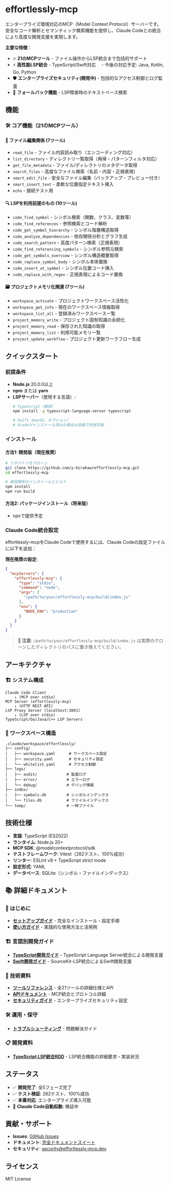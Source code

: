 # effortlessly-mcp

エンタープライズ環境対応のMCP（Model Context Protocol）サーバーです。安全なコード解析とセマンティック検索機能を提供し、Claude Codeとの統合により高度な開発支援を実現します。

**主要な特徴**：
- 🔥 **21のMCPツール** - ファイル操作からLSP統合まで包括的サポート
- ⚡ **高性能LSP統合** - TypeScript/Swift対応
　- 今後の対応予定: Java, Kotlin, Go, Python
- 🛡️ **エンタープライズセキュリティ(開発中)** - 包括的なアクセス制御とログ監査
- 🧪 **フォールバック機能** - LSP障害時のテキストベース検索

## 機能

### 🛠️ コア機能（21のMCPツール）

#### 📁 **ファイル編集関係** (7ツール)
- `read_file` - ファイル内容読み取り（エンコーディング対応）
- `list_directory` - ディレクトリ一覧取得（再帰・パターンフィルタ対応）
- `get_file_metadata` - ファイル/ディレクトリのメタデータ取得
- `search_files` - 高度なファイル検索（名前・内容・正規表現）
- `smart_edit_file` - 安全なファイル編集（バックアップ・プレビュー付き）
- `smart_insert_text` - 柔軟な位置指定テキスト挿入
- `echo` - 接続テスト用

#### 🔍 **LSPを利用前提のもの** (10ツール)
- `code_find_symbol` - シンボル検索（関数、クラス、変数等）
- `code_find_references` - 参照検索とコード解析
- `code_get_symbol_hierarchy` - シンボル階層構造取得
- `code_analyze_dependencies` - 依存関係分析とグラフ生成
- `code_search_pattern` - 高度パターン検索（正規表現）
- `code_find_referencing_symbols` - シンボル参照元検索
- `code_get_symbols_overview` - シンボル構造概要取得
- `code_replace_symbol_body` - シンボル本体置換
- `code_insert_at_symbol` - シンボル位置コード挿入
- `code_replace_with_regex` - 正規表現によるコード置換

#### 🗃️ **プロジェクトメモリ化関連** (7ツール)
- `workspace_activate` - プロジェクトワークスペース活性化
- `workspace_get_info` - 現在のワークスペース情報取得
- `workspace_list_all` - 登録済みワークスペース一覧
- `project_memory_write` - プロジェクト固有知識の永続化
- `project_memory_read` - 保存された知識の取得
- `project_memory_list` - 利用可能メモリ一覧
- `project_update_workflow` - プロジェクト更新ワークフロー生成

## クイックスタート

### 前提条件

- **Node.js** 20.0.0以上
- **npm** または **yarn**
- **LSPサーバー**（使用する言語）:
  ```bash
  # TypeScript（推奨）
  npm install -g typescript-language-server typescript
  
  # Swift（macOS、オプション）
  # Xcodeがインストール済みの場合は自動で利用可能
  ```

### インストール

#### 方法1: 開発版（現在推奨）

```bash
# リポジトリをクローン
git clone https://github.com/y-hirakaw/effortlessly-mcp.git
cd effortlessly-mcp

# 依存関係のインストールとビルド
npm install
npm run build
```

#### 方法2: パッケージインストール（将来版）

- npxで提供予定

### Claude Code統合設定

effortlessly-mcpをClaude Codeで使用するには、Claude Codeの設定ファイルに以下を追加：

**現在推奨の設定**:
```json
{
  "mcpServers": {
    "effortlessly-mcp": {
      "type": "stdio",
      "command": "node",
      "args": [
        "/path/to/your/effortlessly-mcp/build/index.js"
      ],
      "env": {
        "NODE_ENV": "production"
      }
    }
  }
}
```

> **📝 注意**: `/path/to/your/effortlessly-mcp/build/index.js` は実際のクローンしたディレクトリのパスに置き換えてください。

## アーキテクチャ

### 🏗️ システム構成

```
Claude Code Client
    ↓ (MCP over stdio)
MCP Server (effortlessly-mcp)
    ↓ (HTTP REST API)
LSP Proxy Server (localhost:3001)
    ↓ (LSP over stdio)
TypeScript/Go/Java/C++ LSP Servers
```

### 📁 ワークスペース構造

```
.claude/workspace/effortlessly/
├── config/
│   ├── workspace.yaml      # ワークスペース設定
│   ├── security.yaml       # セキュリティ設定
│   └── whitelist.yaml      # アクセス制御
├── logs/
│   ├── audit/             # 監査ログ
│   ├── error/             # エラーログ
│   └── debug/             # デバッグ情報
├── index/
│   ├── symbols.db         # シンボルインデックス
│   └── files.db           # ファイルインデックス
└── temp/                  # 一時ファイル
```

## 技術仕様

- **言語**: TypeScript (ES2022)
- **ランタイム**: Node.js 20+
- **MCP SDK**: @modelcontextprotocol/sdk
- **テストフレームワーク**: Vitest（282テスト、100%成功）
- **リンター**: ESLint v9 + TypeScript strict mode
- **設定形式**: YAML
- **データベース**: SQLite（シンボル・ファイルインデックス）

## 📚 詳細ドキュメント

### 🚀 はじめに
- **[セットアップガイド](docs/SETUP.md)** - 完全なインストール・設定手順
- **[使い方ガイド](docs/USAGE.md)** - 実践的な使用方法と活用例

### 🏗️ 言語別開発ガイド
- **[TypeScript開発ガイド](docs/TYPESCRIPT-GUIDE.md)** - TypeScript Language Server統合による開発支援
- **[Swift開発ガイド](docs/SWIFT-GUIDE.md)** - SourceKit-LSP統合によるSwift開発支援

### 📖 技術資料
- **[ツールリファレンス](docs/TOOLS.md)** - 全21ツールの詳細仕様とAPI
- **[APIドキュメント](docs/API.md)** - MCP統合とプロトコル詳細
- **[セキュリティガイド](docs/SECURITY.md)** - エンタープライズセキュリティ設定

### 🛠️ 運用・保守
- **[トラブルシューティング](docs/TROUBLESHOOTING.md)** - 問題解決ガイド

### 📋 開発資料
- **[TypeScript LSP統合RDD](RDD_ts_lsp.md)** - LSP統合機能の詳細要求・実装状況

## ステータス

- ✅ **開発完了**: 全5フェーズ完了
- ✅ **テスト検証**: 282テスト、100%成功
- ✅ **本番対応**: エンタープライズ導入可能
- 🧪 **Claude Code自動起動**: 検証中

## 貢献・サポート

- **Issues**: [GitHub Issues](https://github.com/y-hirakaw/effortlessly-mcp/issues)
- **ドキュメント**: [完全ドキュメントスイート](docs/)
- **セキュリティ**: security@effortlessly-mcp.dev

## ライセンス

MIT License
